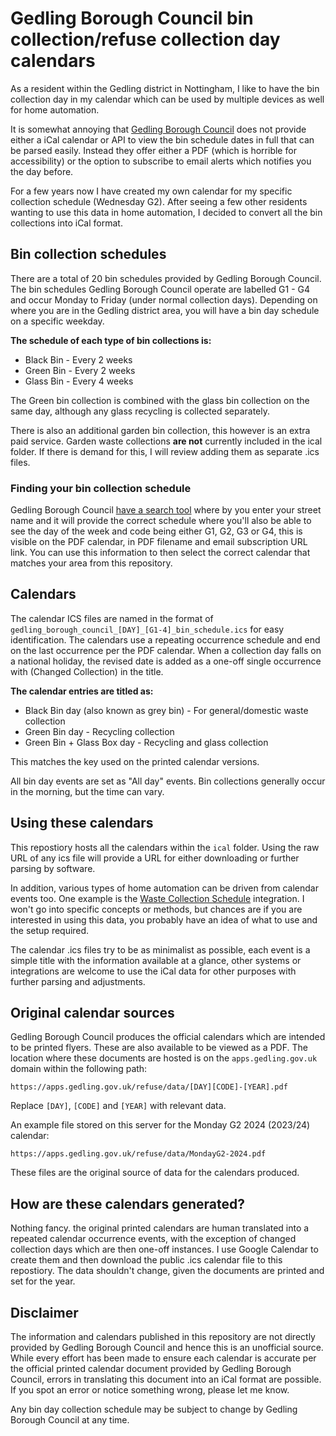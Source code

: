 # Gedling Borough Council bin collection/refuse collection day calendars

As a resident within the Gedling district in Nottingham, I like to have the bin collection day in my calendar which can be used by multiple devices as well for home automation. 

It is somewhat annoying that [Gedling Borough Council](https://www.gedling.gov.uk/) does not provide either a iCal calendar or API to view the bin schedule dates in full that can be parsed easily. Instead they offer either a PDF (which is horrible for accessibility) or the option to subscribe to email alerts which notifies you the day before.

For a few years now I have created my own calendar for my specific collection schedule (Wednesday G2). After seeing a few other residents wanting to use this data in home automation, I decided to convert all the bin collections into iCal format.

## Bin collection schedules

There are a total of 20 bin schedules provided by Gedling Borough Council. The bin schedules Gedling Borough Council operate are labelled G1 - G4 and occur Monday to Friday (under normal collection days). Depending on where you are in the Gedling district area, you will have a bin day schedule on a specific weekday.

**The schedule of each type of bin collections is:**

* Black Bin - Every 2 weeks
* Green Bin - Every 2 weeks
* Glass Bin - Every 4 weeks

The Green bin collection is combined with the glass bin collection on the same day, although any glass recycling is collected separately.

There is also an additional garden bin collection, this however is an extra paid service. Garden waste collections **are not** currently included in the ical folder. If there is demand for this, I will review adding them as separate .ics files.

### Finding your bin collection schedule

Gedling Borough Council [have a search tool](https://apps.gedling.gov.uk/refuse/search.aspx) where by you enter your street name and it will provide the correct schedule where you'll also be able to see the day of the week and code being either G1, G2, G3 or G4, this is visible on the PDF calendar, in PDF filename and email subscription URL link. You can use this information to then select the correct calendar that matches your area from this repository.

## Calendars

The calendar ICS files are named in the format of `gedling_borough_council_[DAY]_[G1-4]_bin_schedule.ics` for easy identification. The calendars use a repeating occurrence schedule and end on the last occurrence per the PDF calendar. When a collection day falls on a national holiday, the revised date is added as a one-off single occurrence with (Changed Collection) in the title.

**The calendar entries are titled as:**

* Black Bin day (also known as grey bin) - For general/domestic waste collection
* Green Bin day - Recycling collection
* Green Bin + Glass Box day - Recycling and glass collection

This matches the key used on the printed calendar versions.

All bin day events are set as "All day" events. Bin collections generally occur in the morning, but the time can vary.

## Using these calendars

This repostiory hosts all the calendars within the `ical` folder. Using the raw URL of any ics file will provide a URL for either downloading or further parsing by software.

In addition, various types of home automation can be driven from calendar events too. One example is the [Waste Collection Schedule](https://github.com/mampfes/hacs_waste_collection_schedule) integration. I won't go into specific concepts or methods, but chances are if you are interested in using this data, you probably have an idea of what to use and the setup required.

The calendar .ics files try to be as minimalist as possible, each event is a simple title with the information available at a glance, other systems or integrations are welcome to use the iCal data for other purposes with further parsing and adjustments.

## Original calendar sources

Gedling Borough Council produces the official calendars which are intended to be printed flyers. These are also available to be viewed as a PDF. The location where these documents are hosted is on the `apps.gedling.gov.uk` domain within the following path:

```
https://apps.gedling.gov.uk/refuse/data/[DAY][CODE]-[YEAR].pdf
```

Replace `[DAY]`, `[CODE]` and `[YEAR]` with relevant data.

An example file stored on this server for the Monday G2 2024 (2023/24) calendar:

```
https://apps.gedling.gov.uk/refuse/data/MondayG2-2024.pdf
```

These files are the original source of data for the calendars produced.

## How are these calendars generated?

Nothing fancy. the original printed calendars are human translated into a repeated calendar occurrence events, with the exception of changed collection days which are then one-off instances. I use Google Calendar to create them and then download the public .ics calendar file to this repostiory. The data shouldn't change, given the documents are printed and set for the year.

## Disclaimer

The information and calendars published in this repository are not directly provided by Gedling Borough Council and hence this is an unofficial source. While every effort has been made to ensure each calendar is accurate per the official printed calendar document provided by Gedling Borough Council, errors in translating this document into an iCal format are possible. If you spot an error or notice something wrong, please let me know.

Any bin day collection schedule may be subject to change by Gedling Borough Council at any time.
